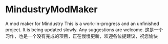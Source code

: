 # MindustryModMaker
A mod maker for Mindustry
This is a work-in-progress and an unfinished project. It is being updated slowly. Any suggestions are welcome.
这是一个习作，也是一个没有完成的项目，正在慢慢更新，欢迎各位提建议，祝您愉快
